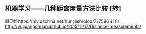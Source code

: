 ## 机器学习——几种距离度量方法比较 [转]  

原网址https://my.oschina.net/hunglish/blog/787596 转自 http://yuguangchuan.github.io/2015/11/17/Distance-measurements/  
  
    
 
